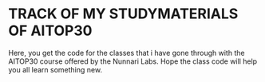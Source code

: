 # TRACK OF MY STUDYMATERIALS OF AITOP30
Here, you get the code for the classes that i have gone through with the AITOP30 course offered by the Nunnari Labs.
Hope the class code will help you all learn something new.
